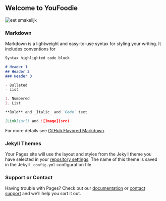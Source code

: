 ## Welcome to YouFoodie

![eet smakelijk](https://cg5aeq.dm2301.livefilestore.com/y4pYrgsfAIU6TdTE4qK4rq1cHYZGKt_kl6trrXU8Gskit_SdrXFST7RGAnzFy-GpdkNC_ozfp4u7MF_xPFfFtIa8LbaoNNPb8_oIIvq0pGl9MPseVtUtizXRqsCiFQCNrSbZqLzTGyBySLGFbE6c21HoBFgs0izuIW3yvfUcMgM8sG4BLMfKGh4Kq5gSleTOVdRs1JOR1PcNOP-QmsR7nm3AQ/youfoodie_alpha.jpeg?psid=1)

### Markdown

Markdown is a lightweight and easy-to-use syntax for styling your writing. It includes conventions for

```markdown
Syntax highlighted code block

# Header 1
## Header 2
### Header 3

- Bulleted
- List

1. Numbered
2. List

**Bold** and _Italic_ and `Code` text

[Link](url) and ![Image](src)
```

For more details see [GitHub Flavored Markdown](https://guides.github.com/features/mastering-markdown/).

### Jekyll Themes

Your Pages site will use the layout and styles from the Jekyll theme you have selected in your [repository settings](https://github.com/tganzarolli/baboo/settings). The name of this theme is saved in the Jekyll `_config.yml` configuration file.

### Support or Contact

Having trouble with Pages? Check out our [documentation](https://help.github.com/categories/github-pages-basics/) or [contact support](https://github.com/contact) and we’ll help you sort it out.
